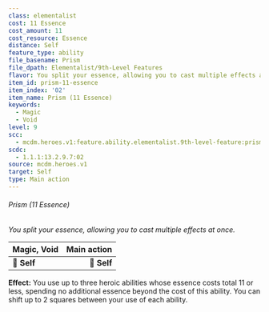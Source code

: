 ```yaml
---
class: elementalist
cost: 11 Essence
cost_amount: 11
cost_resource: Essence
distance: Self
feature_type: ability
file_basename: Prism
file_dpath: Elementalist/9th-Level Features
flavor: You split your essence, allowing you to cast multiple effects at once.
item_id: prism-11-essence
item_index: '02'
item_name: Prism (11 Essence)
keywords:
  - Magic
  - Void
level: 9
scc:
  - mcdm.heroes.v1:feature.ability.elementalist.9th-level-feature:prism-11-essence
scdc:
  - 1.1.1:13.2.9.7:02
source: mcdm.heroes.v1
target: Self
type: Main action
---
```


###### Prism (11 Essence)

*You split your essence, allowing you to cast multiple effects at once.*

| **Magic, Void** | **Main action** |
| --------------- | --------------: |
| **📏 Self**     |     **🎯 Self** |

**Effect:** You use up to three heroic abilities whose essence costs total 11 or less, spending no additional essence beyond the cost of this ability. You can shift up to 2 squares between your use of each ability.
